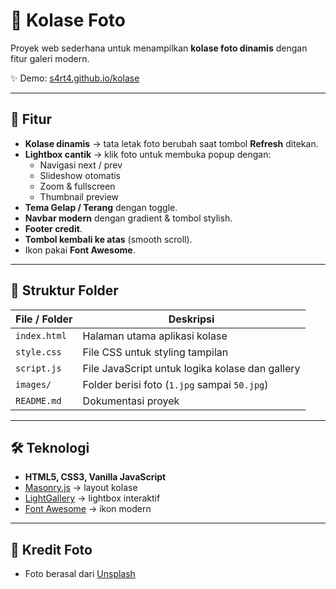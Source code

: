 # 🎨 Kolase Foto

Proyek web sederhana untuk menampilkan **kolase foto dinamis** dengan fitur galeri modern.

✨ Demo: [s4rt4.github.io/kolase](https://s4rt4.github.io/kolase)

---

## 🚀 Fitur
- **Kolase dinamis** → tata letak foto berubah saat tombol **Refresh** ditekan.
- **Lightbox cantik** → klik foto untuk membuka popup dengan:
  - Navigasi next / prev
  - Slideshow otomatis
  - Zoom & fullscreen
  - Thumbnail preview
- **Tema Gelap / Terang** dengan toggle.
- **Navbar modern** dengan gradient & tombol stylish.
- **Footer credit**.
- **Tombol kembali ke atas** (smooth scroll).
- Ikon pakai **Font Awesome**.

---

## 📂 Struktur Folder

| File / Folder  | Deskripsi |
|----------------|-----------|
| `index.html`   | Halaman utama aplikasi kolase |
| `style.css`    | File CSS untuk styling tampilan |
| `script.js`    | File JavaScript untuk logika kolase dan gallery |
| `images/`      | Folder berisi foto (`1.jpg` sampai `50.jpg`) |
| `README.md`    | Dokumentasi proyek |

---

## 🛠️ Teknologi
- **HTML5, CSS3, Vanilla JavaScript**
- [Masonry.js](https://masonry.desandro.com/) → layout kolase
- [LightGallery](https://www.lightgalleryjs.com/) → lightbox interaktif
- [Font Awesome](https://fontawesome.com/) → ikon modern

---

## 🙏 Kredit Foto
- Foto berasal dari [Unsplash](https://unsplash.com/)  